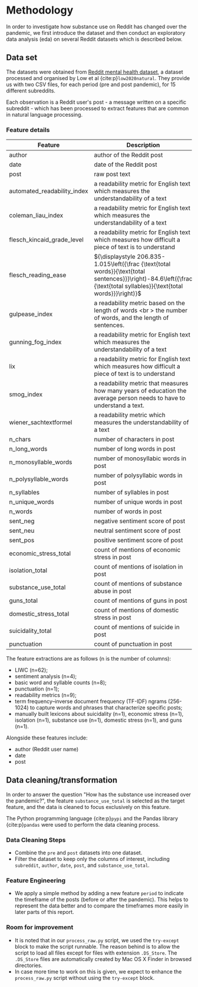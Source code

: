 # Methodology

In order to investigate how substance use on Reddit has changed over the pandemic, we first introduce the dataset and then conduct an exploratory data analysis (eda) on several Reddit datasets which is described below.
## Data set

The datasets were obtained from [Reddit mental health dataset](https://zenodo.org/record/3941387#.YZl5BC1h1QL), a dataset processed and organised by Low et al {cite:p}`low2020natural`. They provide us with two CSV files, for each period (pre and post pandemic), for 15 different subreddits. 

Each observation is a Reddit user's post - a message written on a specific subreddit - which has been processed to extract features that are common in natural language processing.

### Feature details
|Feature|Description|
|---|---|
|author|author of the Reddit post|
|date|date of the Reddit post|
|post|raw post text|
|automated_readability_index|a readability metric for English text which measures the understandability of a text|
|coleman_liau_index|a readability metric for English text which measures the understandability of a text|
|flesch_kincaid_grade_level|a readability metric for English text which measures how difficult a piece of text is to understand|
|flesch_reading_ease|${\displaystyle 206.835-1.015\left({\frac {\text{total words}}{\text{total sentences}}}\right)-84.6\left({\frac {\text{total syllables}}{\text{total words}}}\right)}$|
|gulpease_index|a readability metric based on the length of words <br \> the number of words, and the length of sentences.|
|gunning_fog_index|a readability metric for English text which measures the understandability of a text|
|lix|a readability metric for English text which measures how difficult a piece of text is to understand|
|smog_index|a readability metric that measures how many years of education the average person needs to have to understand a text.|
|wiener_sachtextformel|a readability metric which measures the understandability of a text|
|n_chars|number of characters in post|
|n_long_words|number of long words in post|
|n_monosyllable_words|number of monosyllabic words in post|
|n_polysyllable_words|number of polysyllabic words in post|
|n_syllables|number of syllables in post|
|n_unique_words|number of unique words in post|
|n_words|number of words in post|
|sent_neg|negative sentiment score of post|
|sent_neu|neutral sentiment score of post|
|sent_pos|positive sentiment score of post|
|economic_stress_total|count of mentions of economic stress in post|
|isolation_total|count of mentions of isolation in post|
|substance_use_total|count of mentions of substance abuse in post|
|guns_total|count of mentions of guns in post|
|domestic_stress_total|count of mentions of domestic stress in post|
|suicidality_total|count of mentions of suicide in post|
|punctuation|count of punctuation in post|

The feature extractions are as follows (n is the number of columns):
- LIWC (n=62);
- sentiment analysis (n=4); 
- basic word and syllable counts (n=8); 
- punctuation (n=1); 
- readability metrics (n=9); 
- term frequency–inverse document frequency (TF-IDF) ngrams (256-1024) to capture words and phrases that characterize specific posts; 
- manually built lexicons about suicidality (n=1), economic stress (n=1), isolation (n=1), substance use (n=1), domestic stress (n=1), and guns (n=1). 

Alongside these features include:
- author (Reddit user name)
- date
- post
## Data cleaning/transformation

In order to answer the question "How has the substance use increased over the pandemic?", the feature `substance_use_total` is selected as the target feature, and the data is cleaned to focus exclusively on this feature.

The Python programming language {cite:p}`pypi` and the Pandas library {cite:p}`pandas` were used to perform the data cleaning process.
### Data Cleaning Steps
- Combine the `pre` and `post` datasets into one dataset. 
- Filter the dataset to keep only the columns of interest, including `subreddit`, `author`, `date`, `post`, and `substance_use_total`.
### Feature Engineering
- We apply a simple method by adding a new feature `period` to indicate the timeframe of the posts (before or after the pandemic). This helps to represent the data better and to compare the timeframes more easily in later parts of this report. 
### Room for improvement
- It is noted that in our `process_raw.py` script, we used the `try-except` block to make the script runnable. The reason behind is to allow the script to load all files except for files with extension `.DS_Store`.  The `.DS_Store` files are automatically created by Mac OS X Finder in browsed directories.
- In case more time to work on this is given, we expect to enhance the `process_raw.py` script without using the `try-except` block.
